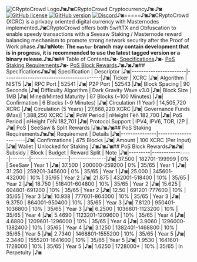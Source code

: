 ![CRyptoCrowd Logo](https://cryptocrowd.city/wp-content/uploads/2018/10/Symbol-Color2.svg)♪◙♪◙CRyptoCrowd Cryptocurrency♪◙&middot;♪◙[![GitHub license](https://img.shields.io/github/license/cryptocrowd-crypto/CRyptoCrowd.svg)](https://github.com/cryptocrowd-crypto/CRyptoCrowd/blob/master/COPYING) [![GitHub version](https://badge.fury.io/gh/cryptocrowd-crypto%2FCRyptoCrowd.svg)](https://badge.fury.io/gh/cryptocrowd-crypto%2FCRyptoCrowd) [![Discord](https://img.shields.io/discord/374271866308919296.svg)](https://discord.me/cryptocrowdcrypto)♪◙=====♪◙♪◙CRyptoCrowd (XCRC) is a privacy oriented digital currency with Masternodes implemented.♪◙CRyptoCrowd offers both SwiftTX and Obfuscation to enable speedy transactions with a Seesaw Staking / Masternode reward balancing mechanism to promote strong network security after the Proof of Work phase.♪◙♪◙__Note: The `master` branch may contain development that is in progress, it is recommended to use the latest tagged version or a binary release.__♪◙♪◙## Table of Contents♪◙- [Specifications](#specifications)♪◙- [PoS Staking Requirements](#pos-staking-requirements)♪◙- [PoS Block Rewards](#pos-block-rewards)♪◙♪◙<a name="specifications"></a>♪◙## Specifications♪◙♪◙| Specification         | Descriptor                              |♪◙|-----------------------|-----------------------------------------|♪◙| Ticker                | XCRC                                     |♪◙| Algorithm             | NIST5                                   |♪◙| RPC Port              | 52541                                   |♪◙| P2P Port              | 52543                                   |♪◙| Block Spacing         | 90 Seconds                              |♪◙| Difficulty Algorithm  | Dark Gravity Wave v3.0                  |♪◙| Block Size            | 1MB                                     |♪◙| Mined/Minted Maturity | 67 Blocks (~100 Minutes)                |♪◙| Confirmation          | 6 Blocks (~9 Minutes)                   |♪◙| Circulation (1 Year)  | 14,505,720 XCRC                          |♪◙| Circulation (5 Years) | 27,668,220 XCRC                          |♪◙| Governance Funds (Max)| 1,388,250 XCRC                          |♪◙| PoW Period            | nHeight Γëñ 182,700                       |♪◙| PoS Period            | nHeight ΓëÑ 182,701                       |♪◙| Protocol Support      | IPV4, IPV6, TOR, I2P                    |♪◙| PoS                   | SeeSaw & Split Rewards                  |♪◙♪◙<a name="pos-staking-requirements"></a>♪◙## PoS Staking Requirements♪◙♪◙| Requirement   | Details              |♪◙|---------------|----------------------|♪◙| Confirmations | 475 Blocks           |♪◙| Amount        | 100 XCRC (Per Input)  |♪◙| Wallet        | Unlocked for Staking |♪◙♪◙<a name="pos-block-rewards"></a>♪◙## PoS Block Rewards♪◙♪◙| Subsidy | Block           | Budget | Reward Split   | Note          |♪◙|---------|-----------------|--------|----------------|---------------|♪◙| 37.500  | 182701-199999   | 0%     | SeeSaw         | Year 1        |♪◙| 37.500  | 200000-259200   | 0%     | 35/65          | Year 1        |♪◙| 31.250  | 259201-345600   | 0%     | 35/65          | Year 1        |♪◙| 25.000  | 345601-432000   | 10%    | 35/65          | Year 2        |♪◙| 21.875  | 432001-518400   | 10%    | 35/65          | Year 2        |♪◙| 18.750  | 518401-604800   | 10%    | 35/65          | Year 2        |♪◙| 15.625  | 604801-691200   | 10%    | 35/65          | Year 2        |♪◙| 12.50   | 691201-777600   | 10%    | 35/65          | Year 3        |♪◙| 10.938  | 777601-864000   | 10%    | 35/65          | Year 3        |♪◙| 9.3750  | 864001-950400   | 10%    | 35/65          | Year 3        |♪◙| 7.8120  | 950401-1036800  | 10%    | 35/65          | Year 3        |♪◙| 6.2500  | 1036801-1123200 | 10%    | 35/65          | Year 4        |♪◙| 5.4690  | 1123201-1209600 | 10%    | 35/65          | Year 4        |♪◙| 4.6880  | 1209601-1296000 | 10%    | 35/65          | Year 4        |♪◙| 3.9060  | 1296000-1382400 | 10%    | 35/65          | Year 4        |♪◙| 3.1250  | 1382401-1468800 | 10%    | 35/65          | Year 5        |♪◙| 2.7340  | 1468801-1555200 | 10%    | 35/65          | Year 5        |♪◙| 2.3440  | 1555201-1641600 | 10%    | 35/65          | Year 5        |♪◙| 1.9530  | 1641601-1728000 | 10%    | 35/65          | Year 5        |♪◙| 1.6250  | 1728000+        | 10%    | 35/65          | In Perpetuity |♪◙
